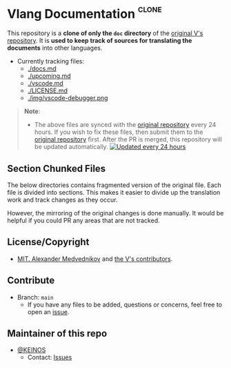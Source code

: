 # Vlang Documentation <sup><sup><sub>CLONE</sub></sup></sup>

This repository is a __clone of only the `doc` directory__ of the [original V's repository](https://github.com/vlang/v/blob/master/doc/docs.md). It is __used to keep track of sources for translating the documents__ into other languages.

- Currently tracking files:
  - [./docs.md](docs.md)
  - [./upcoming.md](upcoming.md)
  - [./vscode.md](vscode.md)
  - [./LICENSE.md](LICENSE.md)
  - [./img/vscode-debugger.png](img)

> __Note__:
>
> - The above files are synced with the [original repository](https://github.com/vlang/v/tree/master/doc) every 24 hours. If you wish to fix these files, then submit them to the [original repository](https://github.com/vlang/v) first. After the PR is merged, this repository will be updated automatically.
>   [![Updated every 24 hours](https://img.shields.io/endpoint?url=https%3A%2F%2Fkeinos.github.io%2Fvlang-docs-en%2Fupdated.json)](https://github.com/KEINOS/vlang-docs-en/blob/main/.github/workflows/daily_update.yml "Updated every 24 hours")

## Section Chunked Files

The below directories contains fragmented version of the original file. Each file is divided into sections. This makes it easier to divide up the translation work and track changes as they occur.

However, the mirroring of the original changes is done manually. It would be helpful if you could PR any areas that are not tracked.

## License/Copyright

- [MIT. Alexander Medvednikov](LICENSE.md) and [the V's contributors](https://github.com/vlang/v/graphs/contributors).

## Contribute

- Branch: `main`
  - If you have any files to be added, questions or concerns, feel free to open an [issue](https://github.com/KEINOS/vlang-docs-en/issues).

## Maintainer of this repo

- [@KEINOS](https://github.com/KEINOS)
  - Contact: [Issues](https://github.com/KEINOS/vlang-docs-en/issues)
